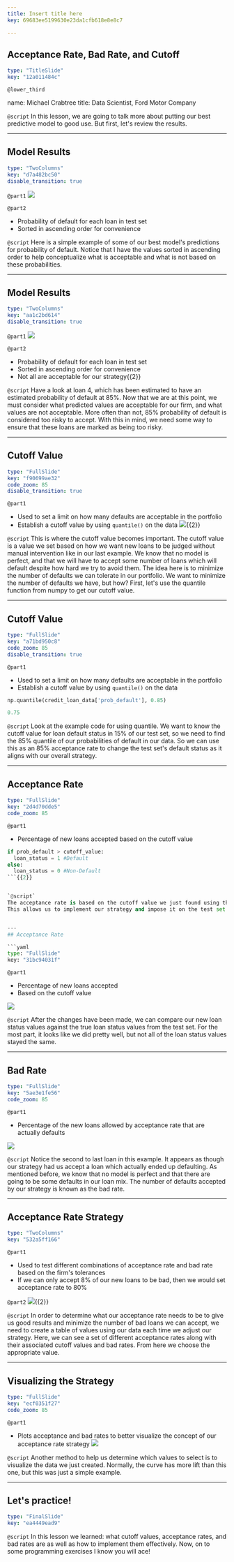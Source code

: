 ```yaml
---
title: Insert title here
key: 69683ee5199630e23da1cfb618e8e8c7

---
```

## Acceptance Rate, Bad Rate, and Cutoff

```yaml
type: "TitleSlide"
key: "12a011484c"
```

`@lower_third`

name: Michael Crabtree
title: Data Scientist, Ford Motor Company


`@script`
In this lesson, we are going to talk more about putting our best predictive model to good use.  But first, let's review the results.


---
## Model Results

```yaml
type: "TwoColumns"
key: "d7a482bc50"
disable_transition: true
```

`@part1`
![](https://assets.datacamp.com/production/repositories/4760/datasets/32acf83b70de62e9bcd77863af8c4b3339044c41/model_output_ex.PNG)


`@part2`
- Probability of default for each loan in test set
- Sorted in ascending order for convenience


`@script`
Here is a simple example of some of our best model's predictions for probability of default.  Notice that I have the values sorted in ascending order to help conceptualize what is acceptable and what is not based on these probabilities.


---
## Model Results

```yaml
type: "TwoColumns"
key: "aa1c2bd614"
disable_transition: true
```

`@part1`
![](https://assets.datacamp.com/production/repositories/4760/datasets/a71182909f8d7799a932f91b2ca7402aea86ae1d/model_output_ex_circle.PNG)


`@part2`
- Probability of default for each loan in test set
- Sorted in ascending order for convenience
- Not all are acceptable for our strategy{{2}}


`@script`
Have a look at loan 4, which has been estimated to have an estimated probability of default at 85%.  Now that we are at this point, we must consider what predicted values are acceptable for our firm, and what values are not acceptable.  More often than not, 85% probability of default is considered too risky to accept.
With this in mind, we need some way to ensure that these loans are marked as being too risky.


---
## Cutoff Value

```yaml
type: "FullSlide"
key: "f90699ae32"
code_zoom: 85
disable_transition: true
```

`@part1`
- Used to set a limit on how many defaults are acceptable in the portfolio
- Establish a cutoff value by using `quantile()` on the data
![](https://assets.datacamp.com/production/repositories/4760/datasets/30d5a905e5251bca72b8ab9e42e1ec6336ee5089/cutoff_val_dist_ex.PNG){{2}}


`@script`
This is where the cutoff value becomes important.  The cutoff value is a value we set based on how we want new loans to be judged without manual intervention like in our last example.
We know that no model is perfect, and that we will have to accept some number of loans which will default despite how hard we try to avoid them.  The idea here is to minimize the number of defaults we can tolerate in our portfolio.  We want to minimize the number of defaults we have, but how?
First, let's use the quantile function from numpy to get our cutoff value.


---
## Cutoff Value

```yaml
type: "FullSlide"
key: "a71bd950c8"
code_zoom: 85
disable_transition: true
```

`@part1`
- Used to set a limit on how many defaults are acceptable in the portfolio
- Establish a cutoff value by using `quantile()` on the data

```python
np.quantile(credit_loan_data['prob_default'], 0.85)
```

```python
0.75
```


`@script`
Look at the example code for using quantile.  We want to know the cutoff value for loan default status in 15% of our test set, so we need to find the 85% quantile of our probabilities of default in our data.
So we can use this as an 85% acceptance rate to change the test set's default status as it aligns with our overall strategy.


---
## Acceptance Rate

```yaml
type: "FullSlide"
key: "2d4d70dde5"
code_zoom: 85
```

`@part1`
- Percentage of new loans accepted based on the cutoff value

```python
if prob_default > cutoff_value:
  loan_status = 1 #Default
else:
  loan_status = 0 #Non-Default
```{{2}}


`@script`
The acceptance rate is based on the cutoff value we just found using the quantile for our data.  
This allows us to implement our strategy and impose it on the test set such that we chance the default status from 0 to 1 or vice versa.


---
## Acceptance Rate

```yaml
type: "FullSlide"
key: "31bc94031f"
```

`@part1`
- Percentage of new loans accepted
- Based on the cutoff value

![](https://assets.datacamp.com/production/repositories/4760/datasets/0d3a7facf7c00072bd3b26cbf4fee0c8029efeba/bad_rate_ex.PNG)


`@script`
After the changes have been made, we can compare our new loan status values against the true loan status values from the test set.
For the most part, it looks like we did pretty well, but not all of the loan status values stayed the same.


---
## Bad Rate

```yaml
type: "FullSlide"
key: "5ae3e1fe56"
code_zoom: 85
```

`@part1`
- Percentage of the new loans allowed by acceptance rate that are actually defaults

![](https://assets.datacamp.com/production/repositories/4760/datasets/08494b8f41e9384eb3f420e5129e6254d4cbed6a/bad_rate_ex_circle.PNG)


`@script`
Notice the second to last loan in this example.  It appears as though our strategy had us accept a loan which actually ended up defaulting.
As mentioned before, we know that no model is perfect and that there are going to be some defaults in our loan mix.  The number of defaults accepted by our strategy is known as the bad rate.


---
## Acceptance Rate Strategy

```yaml
type: "TwoColumns"
key: "532a5ff166"
```

`@part1`
- Used to test different combinations of acceptance rate and bad rate based on the firm's tolerances
- If we can only accept 8% of our new loans to be bad, then we would set acceptance rate to 80%


`@part2`
![](https://assets.datacamp.com/production/repositories/4760/datasets/278629898b4ea7dd7d9289eaa14181967647a867/acceptance_strategy_table.PNG){{2}}


`@script`
In order to determine what our acceptance rate needs to be to give us good results and minimize the number of bad loans we can accept, we need to create a table of values using our data each time we adjust our strategy.
Here, we can see a set of different acceptance rates along with their associated cutoff values and bad rates.  From here we choose the appropriate value.


---
## Visualizing the Strategy

```yaml
type: "FullSlide"
key: "ecf0351f27"
code_zoom: 85
```

`@part1`
- Plots acceptance and bad rates to better visualize the concept of our acceptance rate strategy
![](https://assets.datacamp.com/production/repositories/4760/datasets/a7e3e2b87115133cbabb91603c019025da32186d/acceptance_curve_ex.PNG)


`@script`
Another method to help us determine which values to select is to visualize the data we just created.  Normally, the curve has more lift than this one, but this was just a simple example.


---
## Let's practice!

```yaml
type: "FinalSlide"
key: "ea4449ead9"
```

`@script`
In this lesson we learned: what cutoff values, acceptance rates, and bad rates are as well as how to implement them effectively.  Now, on to some programming exercises I know you will ace!


